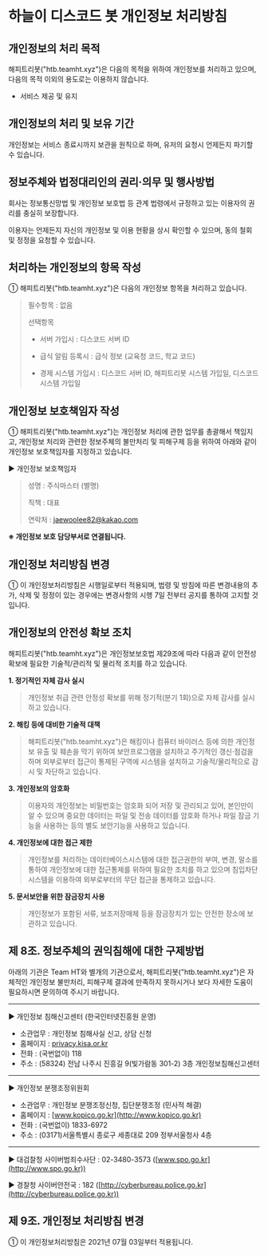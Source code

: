 # 하늘이 디스코드 봇 개인정보 처리방침

## 개인정보의 처리 목적
해피트리봇("htb.teamht.xyz")은 다음의 목적을 위하여 개인정보를 처리하고 있으며, 다음의 목적 이외의 용도로는 이용하지 않습니다.
+ 서비스 제공 및 유지

## 개인정보의 처리 및 보유 기간
개인정보는 서비스 종료시까지 보관을 원칙으로 하며, 유저의 요청시 언제든지 파기할 수 있습니다.

## 정보주체와 법정대리인의 권리·의무 및 행사방법
회사는 정보통신망법 및 개인정보 보호법 등 관계 법령에서 규정하고 있는 이용자의 권리를 충실히 보장합니다.

이용자는 언제든지 자신의 개인정보 및 이용 현황을 상시 확인할 수 있으며, 동의 철회 및 정정을 요청할 수 있습니다.

## 처리하는 개인정보의 항목 작성
① 해피트리봇("htb.teamht.xyz")은 다음의 개인정보 항목을 처리하고 있습니다.
> 필수항목 : 없음
> 
> 선택항목
> 
> + 서버 가입시 : 디스코드 서버 ID
> 
> + 급식 알림 등록시 : 급식 정보 (교육청 코드, 학교 코드)
> 
> + 경제 시스템 가입시 : 디스코드 서버 ID, 해피트리봇 시스템 가입일, 디스코드 시스템 가입일

## 개인정보 보호책임자 작성
① 해피트리봇("htb.teamht.xyz")는 개인정보 처리에 관한 업무를 총괄해서 책임지고, 개인정보 처리와 관련한 정보주체의 불만처리 및 피해구제 등을 위하여 아래와 같이 개인정보 보호책임자를 지정하고 있습니다.

▶ 개인정보 보호책임자
> 성명 : 주식마스터 (별명)
> 
> 직책 : 대표
> 
> 연락처 : jaewoolee82@kakao.com

**※ 개인정보 보호 담당부서로 연결됩니다.**

## 개인정보 처리방침 변경
① 이 개인정보처리방침은 시행일로부터 적용되며, 법령 및 방침에 따른 변경내용의 추가, 삭제 및 정정이 있는 경우에는 변경사항의 시행 7일 전부터 공지를 통하여 고지할 것입니다.

## 개인정보의 안전성 확보 조치
해피트리봇("htb.teamht.xyz")은 개인정보보호법 제29조에 따라 다음과 같이 안전성 확보에 필요한 기술적/관리적 및 물리적 조치를 하고 있습니다.

**1. 정기적인 자체 감사 실시**
> 개인정보 취급 관련 안정성 확보를 위해 정기적(분기 1회)으로 자체 감사를 실시하고 있습니다.

**2. 해킹 등에 대비한 기술적 대책**
> 해피트리봇("htb.teamht.xyz")은 해킹이나 컴퓨터 바이러스 등에 의한 개인정보 유출 및 훼손을 막기 위하여 보안프로그램을 설치하고 주기적인 갱신·점검을 하며 외부로부터 접근이 통제된 구역에 시스템을 설치하고 기술적/물리적으로 감시 및 차단하고 있습니다.

**3. 개인정보의 암호화**
> 이용자의 개인정보는 비밀번호는 암호화 되어 저장 및 관리되고 있어, 본인만이 알 수 있으며 중요한 데이터는 파일 및 전송 데이터를 암호화 하거나 파일 잠금 기능을 사용하는 등의 별도 보안기능을 사용하고 있습니다.

**4. 개인정보에 대한 접근 제한**
> 개인정보를 처리하는 데이터베이스시스템에 대한 접근권한의 부여, 변경, 말소를 통하여 개인정보에 대한 접근통제를 위하여 필요한 조치를 하고 있으며 침입차단시스템을 이용하여 외부로부터의 무단 접근을 통제하고 있습니다.

**5. 문서보안을 위한 잠금장치 사용**
> 개인정보가 포함된 서류, 보조저장매체 등을 잠금장치가 있는 안전한 장소에 보관하고 있습니다.

## 제 8조. 정보주체의 권익침해에 대한 구제방법
아래의 기관은 Team HT와 별개의 기관으로서, 해피트리봇("htb.teamht.xyz")은 자체적인 개인정보 불만처리, 피해구제 결과에 만족하지 못하시거나 보다 자세한 도움이 필요하시면 문의하여 주시기 바랍니다.

---------------------------------------------------------

▶ 개인정보 침해신고센터 (한국인터넷진흥원 운영)
+ 소관업무 : 개인정보 침해사실 신고, 상담 신청
+ 홈페이지 : [privacy.kisa.or.kr](http://privacy.kisa.or.kr)
+ 전화 : (국번없이) 118
+ 주소 : (58324) 전남 나주시 진흥길 9(빛가람동 301-2) 3층 개인정보침해신고센터

---------------------------------------------------------

▶ 개인정보 분쟁조정위원회
+ 소관업무 : 개인정보 분쟁조정신청, 집단분쟁조정 (민사적 해결)
+ 홈페이지 : [www.kopico.go.kr](http://www.kopico.go.kr)
+ 전화 : (국번없이) 1833-6972
+ 주소 : (03171)서울특별시 종로구 세종대로 209 정부서울청사 4층

---------------------------------------------------------

▶ 대검찰청 사이버범죄수사단 : 02-3480-3573 ([www.spo.go.kr](http://www.spo.go.kr))

▶ 경찰청 사이버안전국 : 182 ([http://cyberbureau.police.go.kr](http://cyberbureau.police.go.kr))

## 제 9조. 개인정보 처리방침 변경
① 이 개인정보처리방침은 2021년 07월 03일부터 적용됩니다.
